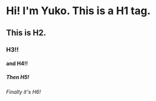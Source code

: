 # Hi! I'm Yuko. This is a H1 tag.
## This is H2.
### H3!!
#### and H4!!
#####  Then H5!
###### Finally it's H6!
